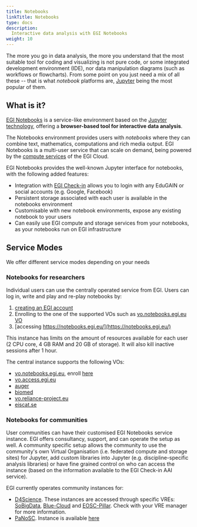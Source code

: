 ```yaml
---
title: Notebooks
linkTitle: Notebooks
type: docs
description:
  Interactive data analysis with EGI Notebooks
weight: 10
---
```


The more you go in data analysis, the more you understand that the most suitable
tool for coding and visualizing is not pure code, or some integrated development
environment (IDE), nor data manipulation diagrams (such as workflows or flowcharts).
From some point on you just need a mix of all these -- that is what _notebook_ platforms
are, [Jupyter](http://jupyter.org/) being the most popular of them.

## What is it?

[EGI Notebooks](https://www.egi.eu/services/notebooks/) is a service-like environment
based on the [Jupyter technology](http://jupyter.org/), offering a
**browser-based tool for interactive data analysis**.

The Notebooks environment provides users with _notebooks_ where they can combine text,
mathematics, computations and rich media output. EGI Notebooks is a multi-user service
that can scale on demand, being powered by the
[compute services](https://www.egi.eu/services/cloud-compute/) of the EGI Cloud.

EGI Notebooks provides the well-known Jupyter interface for notebooks, with the
following added features:

- Integration with [EGI Check-in](../../aai/check-in/) allows you to login with any
  EduGAIN or social accounts (e.g. Google, Facebook)
- Persistent storage associated with each user is available in the notebooks environment
- Customisable with new notebook environments, expose any existing notebook to your users
- Can easily use EGI compute and storage services from your notebooks, as your notebooks
  run on EGI infrastructure

## Service Modes

We offer different service modes depending on your needs

### Notebooks for researchers

Individual users can use the centrally operated service from EGI. Users can log
in, write and play and re-play notebooks by:

1. [creating an EGI account](../../aai/check-in/signup)
2. Enrolling to the one of the supported VOs such as
   [vo.notebooks.egi.eu VO](https://aai.egi.eu/registry/co_petitions/start/coef:111)
3. [accessing https://notebooks.egi.eu/](https://notebooks.egi.eu/)

This instance has limits on the amount of resources available for each user (2
CPU core, 4 GB RAM and 20 GB of storage). It will also kill inactive sessions
after 1 hour.

The central instance supports the following VOs:

- [vo.notebooks.egi.eu](https://operations-portal.egi.eu/vo/view/voname/vo.notebooks.egi.eu),
  enroll [here](https://aai.egi.eu/registry/co_petitions/start/coef:111)
- [vo.access.egi.eu](https://operations-portal.egi.eu/vo/view/voname/vo.access.egi.eu)
- [auger](https://operations-portal.egi.eu/vo/view/voname/auger)
- [biomed](https://operations-portal.egi.eu/vo/view/voname/biomed)
- [vo.reliance-project.eu](https://operations-portal.egi.eu/vo/view/voname/vo.reliance-project.eu)
- [eiscat.se](https://operations-portal.egi.eu/vo/view/voname/eiscat.se)

### Notebooks for communities

User communities can have their customised EGI Notebooks service instance. EGI
offers consultancy, support, and can operate the setup as well. A community
specific setup allows the community to use the community\'s own Virtual
Organisation (i.e. federated compute and storage sites) for Jupyter, add custom
libraries into Jupyter (e.g. discipline-specific analysis libraries) or have
fine grained control on who can access the instance (based on the information
available to the EGI Check-in AAI service).

EGI currently operates community instances for:

- [D4Science](https://www.d4science.org/). These instances are accessed through
  specific VREs: [SoBigData](https://sobigdata.d4science.org/),
  [Blue-Cloud](https://blue-cloud.d4science.org/) and
  [EOSC-Pillar](https://eosc-pillar.d4science.org/). Check with your VRE manager
  for more information.
- [PaNoSC](https://www.panosc.eu/). Instance is available
  [here](https://notebooks-panosc.fedcloud-tf.fedcloud.eu)
